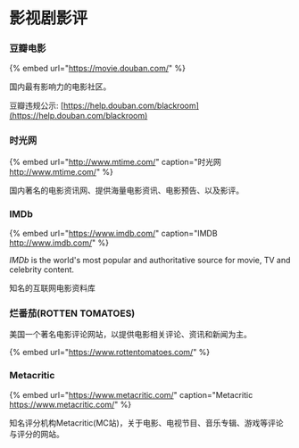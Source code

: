 # 影视剧影评

### 豆瓣电影

{% embed url="https://movie.douban.com/" %}

国内最有影响力的电影社区。

豆瓣违规公示: [https://help.douban.com/blackroom](https://help.douban.com/blackroom)

### 时光网

{% embed url="http://www.mtime.com/" caption="时光网 http://www.mtime.com/" %}

国内著名的电影资讯网、提供海量电影资讯、电影预告、以及影评。

### IMDb

{% embed url="https://www.imdb.com/" caption="IMDB http://www.imdb.com/" %}

_IMDb_ is the world's most popular and authoritative source for movie, TV and celebrity content. 

知名的互联网电影资料库

### 烂番茄\(ROTTEN TOMATOES\)

美国一个著名电影评论网站，以提供电影相关评论、资讯和新闻为主。

{% embed url="https://www.rottentomatoes.com/" %}

### Metacritic

{% embed url="https://www.metacritic.com/" caption="Metacritic https://www.metacritic.com/" %}

知名评分机构Metacritic\(MC站\)，关于电影、电视节目、音乐专辑、游戏等评论与评分的网站。

